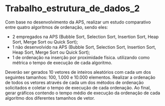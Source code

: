 # Trabalho_estrutura_de_dados_2
Com base no desenvolvimento da APS, realizar um estudo comparativo entre quatro algoritmos de ordenação, sendo eles: 
- 2 empregados na APS (Bubble Sort, Selection Sort, Insertion Sort, Heap Sort, Merge Sort ou Quick Sort); 
- 1 não desenvolvido na APS (Bubble Sort, Selection Sort, Insertion Sort, Heap Sort, Merge Sort ou Quick Sort); 
- 1 de ordenação na inserção por proximidade física. utilizando como métrica o tempo de execução de cada algoritmo. 

Deverão ser gerados 10 vetores de inteiros aleatórios com cada um dos seguintes tamanhos: 100, 1.000 e 10.000 elementos. 
Realizar a ordenação de todos os vetores através de cada um dos métodos de ordenação solicitados e coletar o tempo de execução de cada ordenação. 
Ao final, gerar gráficos contendo o tempo médio de execução da ordenação de cada algoritmo dos diferentes tamanhos de vetor.
